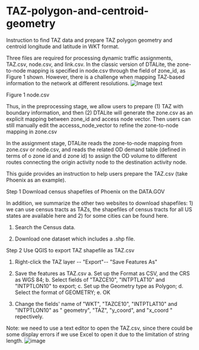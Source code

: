 # TAZ-polygon-and-centroid-geometry
Instruction to find TAZ data and prepare TAZ polygon geometry and centroid longitude and latitude in WKT format.

Three files are required for processing dynamic traffic assignments, TAZ.csv, node.csv, and link.csv. In the classic version of DTALite, the zone-to-node mapping is specified in node.csv through the field of zone_id, as Figure 1 shown. However, there is a challenge when mapping TAZ-based information to the network at different resolutions.
![Image text](https://github.com/FangTang999/TAZ-polygon-and-centroid-geometry/tree/main/image/Fig_1.png)
 
Figure 1 node.csv

Thus, in the preprocessing stage, we allow users to prepare (1) TAZ with boundary information, and then (2) DTALite will generate the zone.csv as an explicit mapping between zone_id and access node vector. Then users can still manually edit the accesss_node_vector to refine the zone-to-node mapping in zone.csv

In the assignment stage, DTALite reads the zone-to-node mapping from zone.csv or node.csv, and reads the related OD demand table (defined in terms of o zone id and d zone id) to assign the OD volume to different routes connecting the origin activity node to the destination activity node.

This guide provides an instruction to help users prepare the TAZ.csv (take Phoenix as an example). 


Step 1 Download census shapefiles of Phoenix on the DATA.GOV 

In addition, we summarize the other two websites to download shapefiles: 1) we can use census tracts as TAZs, the shapefiles of census tracts for all US states are available here and 2) for some cities can be found here. 

1. Search the Census data.
 

2. Download one dataset which includes a .shp file.
  

Step 2 Use QGIS to export TAZ shapefile as TAZ.csv

1. Right-click the TAZ layer -- "Export"-- "Save Features As"
 

2. Save the features as TAZ.csv
a.	Set up the Format as CSV, and the CRS as WGS 84;
b.	Select fields of "TAZCE10", "INTPTLAT10" and "INTPTLON10"  to export;
c.	Set up the Geometry type as Polygon;
d.	Select the format of GEOMETRY;
e.	OK
 

3. Change the fields' name of "WKT", "TAZCE10", "INTPTLAT10" and "INTPTLON10" as " geometry", "TAZ", "y_coord", and "x_coord " repectively.
   
Note: we need to use a text editor to open the TAZ.csv, since there could be some display errors if we use Excel to open it due to the limitation of string length.
![image](https://github.com/FangTang999/TAZ-polygon-and-centroid-geometry/assets/38580581/b9284083-26e8-4026-80d3-cbe3eaa6a3f6)

